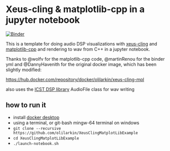 # Xeus-cling & matplotlib-cpp in a jupyter notebook

[![Binder](https://mybinder.org/badge_logo.svg)](https://mybinder.org/v2/gh/olilarkin/XeusClingMatplotLibExample.git/master?filepath=XeusClingMatplotLibExample.ipynb)

This is a template for doing audio DSP visualizations with [xeus-cling](https://xeus-cling.readthedocs.io/en/latest/) and [matplotlib-cpp](https://github.com/lava/matplotlib-cpp) and rendering to wav from C++ in a jupyter notebook.

Thanks to @wolfv for the matplotlib-cpp code, @martinRenou for the binder yml and @DannyHavenith for the original docker image, which has been slightly modified:

https://hub.docker.com/repository/docker/olilarkin/xeus-cling-mpl

also uses the [ICST DSP library](https://www.zhdk.ch/en/research/icst/software-downloads-5379/downloads-dsp-library-5384) AudioFile class for wav writing


## how to run it
* install [docker desktop](https://www.docker.com)
* using a terminal, or git-bash mingw-64 terminal on windows
* `git clone --recursive https://github.com/olilarkin/XeusClingMatplotLibExample`
* `cd XeusClingMatplotLibExample`
* `./launch-notebook.sh`
